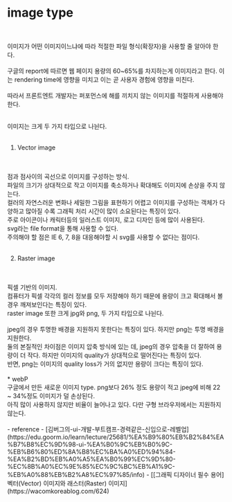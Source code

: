 # image type
<br />

이미지가 어떤 이미지이느냐에 따라 적절한 파일 형식(확장자)을 사용할 줄 알아야 한다.
<br />
<br />
구글의 report에 따르면 웹 페이지 용량의 60~65%를 차지하는게 이미지라고 한다. 이는 rendering time에 영향을 미치고 이는 곧 사용자 경험에 영향을 미친다.
<br />
<br />
따라서 프론트엔트 개발자는 퍼포먼스에 해를 끼치지 않는 이미지를 적절하게 사용해야한다.
<br />
<br />

이미지는 크게 두 가지 타입으로 나뉜다.
<br />
<br />

1. Vector image
<br />
<br />
점과 점사이의 곡선으로 이미지를 구성하는 방식.
<br />
파일의 크기가 상대적으로 작고 이미지를 축소하거나 확대해도 이미지에 손상을 주지 않는다.
<br />
컬러의 자연스러운 변화나 세밀한 그림을 표현하기 어렵고 이미지를 구성하는 객체가 다양하고 많아질 수록 그래픽 처리 시간이 많이 소요된다는 특징이 있다.
<br />
주로 아이콘이나 캐릭터등의 일러스트 이미지, 로고 디자인 등에 많이 사용된다.
<br />
svg라는 file format을 통해 사용할 수 있다.
<br />
주의해야 할 점은 IE 6, 7, 8을 대응해야할 시 svg를 사용할 수 없다는 점이다.
<br />
<br />

2. Raster image
<br />
<br />
픽셀 기반의 이미지. 
<br />
컴퓨터가 픽셀 각각의 컬러 정보를 모두 저장해야 하기 때문에 용량이 크고 확대해서 볼 경우 깨져보인다는 특징이 있다.
<br />
raster image 또한 크게 jpg와 png, 두 가지 타입으로 나뉜다.
<br />
<br />
jpeg의 경우 투명한 배경을 지원하지 못한다는 특징이 있다. 하지만 png는 투명 배경을 지원한다.
<br />
둘의 본질적인 차이점은 이미지 압축 방식에 있는 데, jpeg의 경우 압축을 더 잘하여 용량이 더 작다. 하지만 이미지의 quality가 상대적으로 떨어진다는 특징이 있다.
<br />
반면, png는 이미지의 quality loss가 거의 없지만 용량이 크다는 특징이 있다.
<br />
<br />
* webP
<br />
구글에서 만든 새로운 이미지 type.
png보다 26% 정도 용량이 적고 jpeg에 비해 22 ~ 34%정도 이미지가 덜 손상된다.
<br />
아직 많이 사용하지 않지만 비율이 늘어나고 있다. 다만 구형 브라우저에서는 지원하지 않는다.
<br />
<br />
- reference
    - [김버그의-ui-개발-부트캠프-경력같은-신입으로-레벨업](https://edu.goorm.io/learn/lecture/25681/%EA%B9%80%EB%B2%84%EA%B7%B8%EC%9D%98-ui-%EA%B0%9C%EB%B0%9C-%EB%B6%80%ED%8A%B8%EC%BA%A0%ED%94%84-%EA%B2%BD%EB%A0%A5%EA%B0%99%EC%9D%80-%EC%8B%A0%EC%9E%85%EC%9C%BC%EB%A1%9C-%EB%A0%88%EB%B2%A8%EC%97%85/info)
    - [[그래픽 디자이너 필수 용어] 벡터(Vector) 이미지와 래스터(Raster) 이미지](https://wacomkoreablog.com/624)